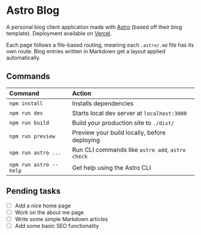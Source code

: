 # Astro Blog

A personal blog client application made with [Astro](https://astro.build/) (based off their blog template). Deployment available on [Vercel](https://astro-blog-alpha.vercel.app/).

Each page follows a file-based routing, meaning each `.astro/.md` file has its own route. Blog entries written in Markdown get a layout applied automatically.

## Commands

| Command                | Action                                           |
| :--------------------- | :----------------------------------------------- |
| `npm install`          | Installs dependencies                            |
| `npm run dev`          | Starts local dev server at `localhost:3000`      |
| `npm run build`        | Build your production site to `./dist/`          |
| `npm run preview`      | Preview your build locally, before deploying     |
| `npm run astro ...`    | Run CLI commands like `astro add`, `astro check` |
| `npm run astro --help` | Get help using the Astro CLI                     |

## Pending tasks

- [ ] Add a nice home page
- [ ] Work on the about me page
- [ ] Write some simple Markdown articles
- [ ] Add some basic SEO functionality